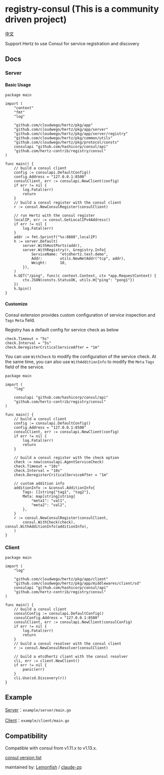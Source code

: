 # registry-consul (This is a community driven project)

[中文](README_CN.md)

Support Hertz to use Consul for service registration and discovery

## Docs

### Server

#### Basic Usage

```golang
package main

import (
	"context"
	"fmt"
	"log"

	"github.com/cloudwego/hertz/pkg/app"
	"github.com/cloudwego/hertz/pkg/app/server"
	"github.com/cloudwego/hertz/pkg/app/server/registry"
	"github.com/cloudwego/hertz/pkg/common/utils"
	"github.com/cloudwego/hertz/pkg/protocol/consts"
	consulapi "github.com/hashicorp/consul/api"
	"github.com/hertz-contrib/registry/consul"
)

func main() {
	// build a consul client
	config := consulapi.DefaultConfig()
	config.Address = "127.0.0.1:8500"
	consulClient, err := consulapi.NewClient(config)
	if err != nil {
		log.Fatal(err)
		return
	}
	// build a consul register with the consul client
	r := consul.NewConsulRegister(consulClient)

	// run Hertz with the consul register
	localIP, err := consul.GetLocalIPv4Address()
	if err != nil {
		log.Fatal(err)
	}
	addr := fmt.Sprintf("%s:8888",localIP)
	h := server.Default(
		server.WithHostPorts(addr),
		server.WithRegistry(r, &registry.Info{
			ServiceName: "etcdhertz.test.demo",
			Addr:        utils.NewNetAddr("tcp", addr),
			Weight:      10,
		}),
	)
	h.GET("/ping", func(c context.Context, ctx *app.RequestContext) {
		ctx.JSON(consts.StatusOK, utils.H{"ping": "pong1"})
	})
	h.Spin()
}
```

#### Customize

Consul extension provides custom configuration of service inspection and `Tags` `Meta` field.

Registry has a default config for service check as below

```
check.Timeout = "5s"
check.Interval = "5s"
check.DeregisterCriticalServiceAfter = "1m"
```

You can use `WithCheck` to modify the configuration of the service check. At the same time, you can also use `WithAdditionInfo` to modify the `Meta` `Tags` field of the service.

```golang
package main

import (
	"log"

	consulapi "github.com/hashicorp/consul/api"
	"github.com/hertz-contrib/registry/consul"
)

func main() {
	// build a consul client
	config := consulapi.DefaultConfig()
	config.Address = "127.0.0.1:8500"
	consulClient, err := consulapi.NewClient(config)
	if err != nil {
		log.Fatal(err)
		return
	}

	// build a consul register with the check option
	check := new(consulapi.AgentServiceCheck)
	check.Timeout = "10s"
	check.Interval = "10s"
	check.DeregisterCriticalServiceAfter = "1m"

	// custom addition info
	additionInfo := &consul.AdditionInfo{
		Tags: []string{"tag1", "tag2"},
		Meta: map[string]string{
			"meta1": "val1",
			"meta2": "val2",
		},
	}
	r := consul.NewConsulRegister(consulClient,
		consul.WithCheck(check), consul.WithAdditionInfo(additionInfo),
	)
}

```

### Client

```golang
package main

import (
	"log"

	"github.com/cloudwego/hertz/pkg/app/client"
	"github.com/cloudwego/hertz/pkg/app/middlewares/client/sd"
	consulapi "github.com/hashicorp/consul/api"
	"github.com/hertz-contrib/registry/consul"
)

func main() {
	// build a consul client
	consulConfig := consulapi.DefaultConfig()
	consulConfig.Address = "127.0.0.1:8500"
	consulClient, err := consulapi.NewClient(consulConfig)
	if err != nil {
		log.Fatal(err)
		return
	}
	// build a consul resolver with the consul client
	r := consul.NewConsulResolver(consulClient)

	// build a etcdhertz client with the consul resolver
	cli, err := client.NewClient()
	if err != nil {
		panic(err)
	}
	cli.Use(sd.Discovery(r))
}
```

## Example

[Server](example/basic/server/main.go)：`example/server/main.go`

[Client](example/basic/client/main.go)：`example/client/main.go`

## Compatibility

Compatible with consul from v1.11.x to v1.13.x.

[consul version list](https://releases.hashicorp.com/consul)

maintained by: [Lemonfish](https://github.com/LemonFish873310466) / [claude-zq](https://github.com/Claude-Zq)